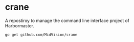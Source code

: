 # crane

A repostiroy to manage the command line interface project of Harbormaster.

    go get github.com/MidVision/crane
